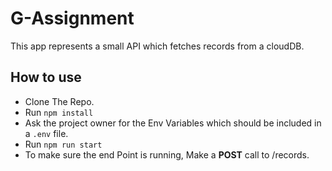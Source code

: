 # G-Assignment

This app represents a small API which fetches records from a cloudDB.

## How to use

- Clone The Repo.
- Run `npm install`
- Ask the project owner for the Env Variables which should be included in a `.env` file.
- Run `npm run start`
- To make sure the end Point is running, Make a **POST** call to /records.
